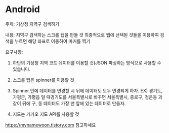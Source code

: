 # Android


주제: 기상청 지역구 검색하기

내용: 
지역구 검색하는 스크롤 탭을 만들 것
최종적으로 탭에 선택된 것들을 이용하여 검색을 누르면 해당 좌표로 이동하여 마커를 찍기

요구사항:

1.	하단의 기상청 지역 코드 데이터를 이용할 것(JSON 파싱하는 방식으로 사용할 수 있습니다.

2.	스크롤 탭은 spinner를 이용할 것

3.	Spinner 안에 데이터를 변경할 시 뒤에 데이터도 모두 변경되게 하자.
EX) 경기도, 가평군, 가평읍 일 때경기도를 서울특별시로 바꾸면 
    서울특별시, 종로구, 청운동 과 같이 뒤에 구, 동 데이터도 가장 맨 앞에 있는 데이터로 만들자.

4.	지도는 카카오 지도 API를 사용할 것


https://mynamewoon.tistory.com 
참고하세요
